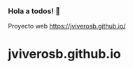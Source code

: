 ### Hola a todos! 👋
Proyecto web
https://jviverosb.github.io/
# jviverosb.github.io

<!--
**jviverosb** es una ✨ asombrosa ✨ lista de pendientes en la cual podrás poner distintas cosas que tienes por hacer.

Algunas ideas que puedes poner:

- 🔭 Cosas por hacer
- 🌱 Tareas domésticas
- 👯 Tareas escolares
- 🤔 Lista de deseos
-->
